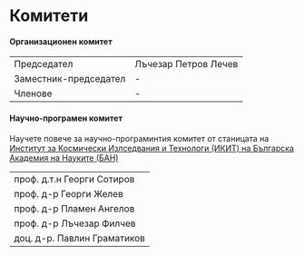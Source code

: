 # Комитети

#### Организационен комитет
|                       |                      |
| --------------------- | -------------------- |
| Председател           | Лъчезар Петров Лечев |
| Заместник-председател | -                    |
| Членове               | -                    |


#### Научно-програмен комитет

Научете повече за научно-програминтия комитет от станицата на [Институт за Космически Излседвания и Технологи (ИКИТ) на Българска Академия на Науките (БАН)][space-bas-website]

[space-bas-website]: http://space.bas.bg

|                             |
| --------------------------- |
| проф. д.т.н Георги Сотиров  |
| проф. д-р Георги Желев      |
| проф. д-р Пламен Ангелов    |
| проф. д-р Лъчезар Филчев    |
| доц. д-р. Павлин Граматиков |
